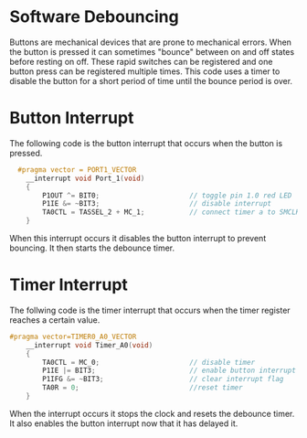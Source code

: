 # Software Debouncing
Buttons are mechanical devices that are prone to mechanical errors. When the button is pressed it can sometimes "bounce" between on and off states before resting on off. These rapid switches can be registered and one button press can be registered multiple times. This code uses a timer to disable the button for a short period of time until the bounce period is over. 

# Button Interrupt
The following code is the button interrupt that occurs when the button is pressed.
```c
  #pragma vector = PORT1_VECTOR
    __interrupt void Port_1(void)
    {
        P1OUT ^= BIT0;                      // toggle pin 1.0 red LED
        P1IE &= ~BIT3;                      // disable interrupt
        TA0CTL = TASSEL_2 + MC_1;           // connect timer a to SMCLK in up mode
    }
```
When this interrupt occurs it disables the button interrupt to prevent bouncing. It then starts the debounce timer.

# Timer Interrupt
The follwing code is the timer interrupt that occurs when the timer register reaches a certain value.
```c
#pragma vector=TIMER0_A0_VECTOR
    __interrupt void Timer_A0(void)
    {
        TA0CTL = MC_0;                      // disable timer
        P1IE |= BIT3;                       // enable button interrupt
        P1IFG &= ~BIT3;                     // clear interrupt flag
        TA0R = 0;                           //reset timer
    }
```
When the interrupt occurs it stops the clock and resets the debounce timer. It also enables the button interrupt now that it has delayed it.
